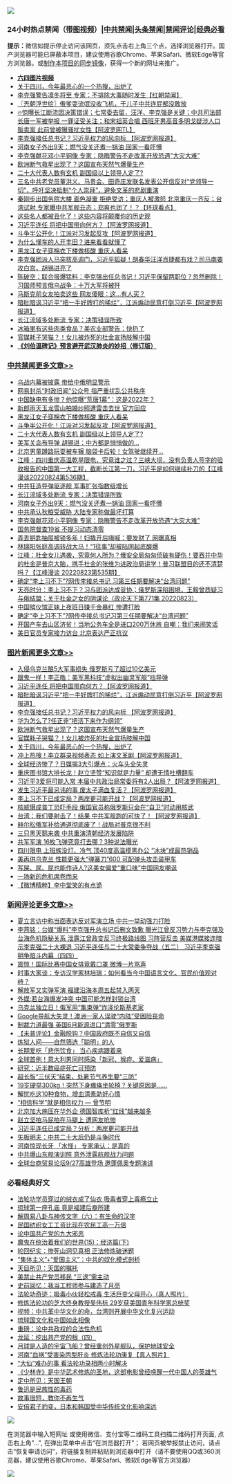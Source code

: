 ![](https://raw.githubusercontent.com/jsvpn/jsproxy/dev/64photo/fqnews-qr.jpg)

<div id="tt">
<h3>24小时热点禁闻（<a href="https://aaa.v2dns.tk/?QAjUl=BgRp5UNKRn&T5Vk=fPVH&Q59Ab=WxGE" target="_blank">带图视频</a>）|<a href="#%E4%B8%AD%E5%85%B1%E7%A6%81%E9%97%BB%E6%9B%B4%E5%A4%9A%E6%96%87%E7%AB%A0">中共禁闻</a>|<a href="#%E5%9B%BE%E7%89%87%E6%96%B0%E9%97%BB%E6%9B%B4%E5%A4%9A%E6%96%87%E7%AB%A0">头条禁闻</a>|<a href="#%E6%96%B0%E9%97%BB%E8%AF%84%E8%AE%BA%E6%9B%B4%E5%A4%9A%E6%96%87%E7%AB%A0">禁闻评论|<a href="#%E5%BF%85%E7%9C%8B%E7%BB%8F%E5%85%B8%E5%A5%BD%E6%96%87">经典必看</a></h3>
<div><b>提示：</b>微信如提示停止访问该网页，须先点击右上角三个点，选择浏览器打开。国产浏览器可能已屏蔽本项目，建议使用谷歌Chrome、苹果Safari、微软Edge等官方浏览器。或<a href="%E5%88%B6%E4%BD%9Cgit%E7%A6%81%E9%97%BB%E9%95%9C%E5%83%8F.md">制作本项目的同步镜像</a>，获得一个新的网址来推广。</div>
<ul>
<li><b><a href="http://d2.v2rss.gq/64.mp4" target="_blank">六四图片视频</a></b></li>
<li><a href="/topimagenews/20220825/1776003.md">关于四川，今年最恶心的一个热搜，出炉了</a></li>
<li><a href="/bannedvideo/20220825/1775954.md">李克强警告凛冬将至 专家：不排除大事随时发生【红朝禁闻】</a></li>
<li><a href="/ssgc/20220825/1775966.md">〖兲朝浮世绘〗俄爹耍流氓没收飞机，干儿子中共连屁都没敢放</a></li>
<li><a href="/bannedvideo/20220825/1775987.md">🔥惊曝长江断流因决策错误；七常委去留，汪洋、李克强是关键；中共司法部长唐一军被举报 一罪证受关注；和宋祖英合唱 西班牙男高音多明戈疑涉人口贩卖案 此前曾被曝骚扰女性【阿波罗网TL】</a></li>
<li><a href="/topimagenews/20220825/1776176.md">李克强接任总书记？习近平权力的风向标 【阿波罗网报道】</a></li>
<li><a href="/cbnews/20220825/1776102.md">河南女子外出9天：燃气没关还煮一锅油 回家一看吓懵</a></li>
<li><a href="/cbnews/20220825/1775951.md">李克强献花邓小平铜像 专家：隐晦警告不走改革开放恐遇“大灾大难”</a></li>
<li><a href="/topimagenews/20220825/1776083.md">欧洲断气救星出现了？这国宣布天然气爆量生产</a></li>
<li><a href="/cbnews/20220825/1776172.md">二十大代表人数有玄机 副国级以上领导人定了?</a></li>
<li><a href="/weiquan/20220825/1776266.md">三名中共老党员董洪义&#12289;马贵会&#12289;田奇庄发联名发表公开信反对&#8220;党领导一切&#8221;&#65292;呼吁坚决抵制&#8220;个人崇拜&#8221;&#65292;避免文革的悲剧重演</a></li>
<li><a href="/bannedvideo/20220825/1775925.md">秦刚步出国务院大楼 面色凝重 拒绝受访；重庆人被激怒  北京重庆一齐反；台湾试射 专家曝中共军舰丑态；郑爽也润了！？【环球看点】</a></li>
<li><a href="/cnnews/20220825/1775983.md">这些名人都被丑化了！这些内容将颠覆你的历史观</a></li>
<li><a href="/topimagenews/20220825/1776186.md">习近平连任 将把中国带向何方？【阿波罗网报道】</a></li>
<li><a href="/cbnews/20220825/1776177.md">斗争半公开化！江派对习发起反攻【阿波罗网报道】</a></li>
<li><a href="/lifebaike/20220825/1776023.md">为什么懂车的人开丰田？进来看看就懂了</a></li>
<li><a href="/cbnews/20220825/1776191.md">黑龙江女子穿棉衣下楼做核酸 重庆人看呆</a></li>
<li><a href="/bannedvideo/20220825/1776144.md">李克强团派人马突拔高调门，习近平狐疑！胡春华汪洋肖捷都有戏？司马南要攻白宫，胡锡进亮了</a></li>
<li><a href="/bannedvideo/20220825/1776301.md">陈破空：联合报爆猛料：李克强出任总书记！习近平保留两职位？忽然删除！习国师预言俄乌战争：十万大军将被歼</a></li>
<li><a href="/cnnews/20220825/1775982.md">马斯克前女友拍卖这些 网友傻眼：这…有人买？</a></li>
<li><a href="/topimagenews/20220825/1776183.md">暗批暗讽习近平“把一手好牌打的稀烂”，江派煽动民意打倒习近平【阿波罗网报道】</a></li>
<li><a href="/cbnews/20220825/1776136.md">长江流域多处断流 专家：决策错误所致</a></li>
<li><a href="/cnnews/20220825/1775958.md">冰箱里有这些肉类食品？美农业部警告：快扔了</a></li>
<li><a href="/topimagenews/20220825/1776062.md">官媒耗子哭猫？！女儿被炸死的杜金宣扬肢解中国</a></li>
<li><b><a href="/comments/20200207/1272816.md" target="_blank">《刘伯温碑记》预言避开武汉肺炎的妙招（修订版）</a></b></li>
</ul>
</div>

<div class="catlist">
<h3><a href="/cbnews/" target="_blank">中共禁闻</a><span><a href="/cbnews/" target="_blank" rel="nofollow">更多文章>></a></span></h3>
<ul>
<li><a href="/cbnews/20220826/1776374.md" target="_blank">乌战内幕被披露 带给中俄明显警示</a></li>
<li><a href="/cbnews/20220825/1776363.md" target="_blank">网易封杀“时政旧闻”公众号 指严重扰乱公共秩序</a></li>
<li><a href="/cbnews/20220825/1776338.md" target="_blank">中国缺电有多惨？他惊曝“荒唐1幕”：这是2022年？</a></li>
<li><a href="/cbnews/20220825/1776270.md" target="_blank">新郎雨天玉龙雪山拍婚纱照遭雷击去世 官方回应</a></li>
<li><a href="/cbnews/20220825/1776191.md" target="_blank">黑龙江女子穿棉衣下楼做核酸 重庆人看呆</a></li>
<li><a href="/cbnews/20220825/1776177.md" target="_blank">斗争半公开化！江派对习发起反攻【阿波罗网报道】</a></li>
<li><a href="/cbnews/20220825/1776172.md" target="_blank">二十大代表人数有玄机 副国级以上领导人定了?</a></li>
<li><a href="/cbnews/20220825/1776171.md" target="_blank">美军关岛布导弹 胡锡进：中方都是悄悄做的…</a></li>
<li><a href="/cbnews/20220825/1776167.md" target="_blank">北京男童蹲路玩耍被车辗 脑袋卡后轮！女驾驶继续开…</a></li>
<li><a href="/cbnews/20220825/1776162.md" target="_blank">江峰：四川重庆高温乾旱限电，究竟谁之过？三峡大坝，没有负责人签字的验收报告的中国第一大工程，截断长江第一刀，习近平是如何继续补刀的【江峰漫谈20220824第536期】</a></li>
<li><a href="/cbnews/20220825/1776146.md" target="_blank">中共狂造导弹驱逐舰 军事扩张指数级增长</a></li>
<li><a href="/cbnews/20220825/1776136.md" target="_blank">长江流域多处断流 专家：决策错误所致</a></li>
<li><a href="/cbnews/20220825/1776102.md" target="_blank">河南女子外出9天：燃气没关还煮一锅油 回家一看吓懵</a></li>
<li><a href="/cbnews/20220825/1776056.md" target="_blank">中共承认秋粮受威胁 大陆专家称做最坏打算</a></li>
<li><a href="/cbnews/20220825/1775951.md" target="_blank">李克强献花邓小平铜像 专家：隐晦警告不走改革开放恐遇“大灾大难”</a></li>
<li><a href="/cbnews/20220824/1775908.md" target="_blank">国务院督查19省 不提习动态清零</a></li>
<li><a href="/cbnews/20220824/1775847.md" target="_blank">弄丢钥匙抽屉被锁多年！妇撬开后嗨喊：要发财了 网曝真相</a></li>
<li><a href="/cbnews/20220824/1775846.md" target="_blank">林瑞阳张庭高调转战大马！“1往事”却被陆网起底酸爆</a></li>
<li><a href="/cbnews/20220824/1775725.md" target="_blank">江峰：杜金女儿遇袭，究竟何人所为？俄安全局匆匆侦破有硬伤！要吞并中华的杜金是普京大脑，携手杜金的张维为进政治局讲学！普习联盟目的还不清楚吗？【江峰漫谈 20220823第535期】</a></li>
<li><a href="/cbnews/20220824/1775670.md" target="_blank">确定“李上习不下”?网传李接总书记 习第三任期要解决“台湾问题”</a></li>
<li><a href="/cbnews/20220824/1775669.md" target="_blank">天亮时分：李上习不下？习与团派达成妥协；俄罗斯深陷困境，王毅曾质疑习与俄结盟；关于杜金之女的阴谋论（政论天下第771集 20220823）</a></li>
<li><a href="/cbnews/20220824/1775545.md" target="_blank">中国殡仪馆正妹上夜班日赚千金暴红 惨遭打脸</a></li>
<li><a href="/cbnews/20220824/1775534.md" target="_blank">确定“李上习不下”?网传李接总书记习第三任期要解决“台湾问题”</a></li>
<li><a href="/cbnews/20220824/1775499.md" target="_blank">开国产车去山区济贫！当地公务车全是进口200万休旅 自嘲：我们来闹笑话</a></li>
<li><a href="/cbnews/20220823/1775453.md" target="_blank">美日官员专家接力访台 北京表达严正抗议</a></li>

</ul>
</div>
<div class="catlist">
<h3><a href="/topimagenews/" target="_blank">图片新闻</a><span><a href="/topimagenews/" target="_blank" rel="nofollow">更多文章>></a></span></h3>
<ul>
<li><a href="/topimagenews/20220825/1776257.md" target="_blank">入侵乌克兰酿5大军事损失 俄罗斯亏了超过10亿美元</a></li>
<li><a href="/topimagenews/20220825/1776236.md" target="_blank">跟鬼一样！李正皓：美军黑科技“虚拟出幽灵军舰”挡导弹</a></li>
<li><a href="/topimagenews/20220825/1776186.md" target="_blank">习近平连任 将把中国带向何方？【阿波罗网报道】</a></li>
<li><a href="/topimagenews/20220825/1776183.md" target="_blank">暗批暗讽习近平“把一手好牌打的稀烂”，江派煽动民意打倒习近平【阿波罗网报道】</a></li>
<li><a href="/topimagenews/20220825/1776176.md" target="_blank">李克强接任总书记？习近平权力的风向标 【阿波罗网报道】</a></li>
<li><a href="/topimagenews/20220825/1776175.md" target="_blank">华为怎么了?任正非”把活下来作为纲领”</a></li>
<li><a href="/topimagenews/20220825/1776083.md" target="_blank">欧洲断气救星出现了？这国宣布天然气爆量生产</a></li>
<li><a href="/topimagenews/20220825/1776062.md" target="_blank">官媒耗子哭猫？！女儿被炸死的杜金宣扬肢解中国</a></li>
<li><a href="/topimagenews/20220825/1776003.md" target="_blank">关于四川，今年最恶心的一个热搜，出炉了</a></li>
<li><a href="/topimagenews/20220824/1775880.md" target="_blank">冲上热搜！李立群录视频表态 如上演文革剧【阿波罗网报道】</a></li>
<li><a href="/topimagenews/20220824/1775879.md" target="_blank">全球经济惨了？日媒揭3大引爆点：火车头全失灵</a></li>
<li><a href="/topimagenews/20220824/1775836.md" target="_blank">重庆图书馆大排长龙！赵立坚赞“知识就是力量” 却遭无情吐槽翻车</a></li>
<li><a href="/topimagenews/20220824/1775734.md" target="_blank">习近平3爱将可能入常 本届中共政治局常委将有2人出局？【阿波罗网报道】</a></li>
<li><a href="/topimagenews/20220824/1775718.md" target="_blank">发生习近平最忌讳的事 废太子满血复活？【阿波罗网报道】</a></li>
<li><a href="/topimagenews/20220824/1775687.md" target="_blank">李上习不下已成定局？两岸更可能开战？【阿波罗网报道】</a></li>
<li><a href="/topimagenews/20220824/1775686.md" target="_blank">核威慑成普丁恐吓手段 俄国官员称俄罗斯只会在“自卫”时动用核武</a></li>
<li><a href="/topimagenews/20220824/1775627.md" target="_blank">台湾：我们要射击了！结果 中共军舰跑的可快了！【阿波罗网报道】</a></li>
<li><a href="/topimagenews/20220824/1775563.md" target="_blank">赫尔松俄军补给通道彻底废了！战局对普京很不利</a></li>
<li><a href="/topimagenews/20220824/1775538.md" target="_blank">三只黑天鹅来袭 中共重演清朝经济发展陷阱</a></li>
<li><a href="/topimagenews/20220823/1775451.md" target="_blank">共军军演 16枚飞弹究竟打去哪？3种说法曝光</a></li>
<li><a href="/topimagenews/20220823/1775338.md" target="_blank">四川限电 上班族没灯、冷气 顶40度高温摸黑办公 “冰块”成最热销品</a></li>
<li><a href="/topimagenews/20220823/1775320.md" target="_blank">美再供乌克兰 性能更强大“弹簧刀”600 可配弹头攻击装甲车</a></li>
<li><a href="/topimagenews/20220823/1775316.md" target="_blank">写屎、尿、屁也能作诗人?这美女偏爱“重口味”中国网友嘲讽</a></li>
<li><a href="/topimagenews/20220823/1775247.md" target="_blank">一场新的危机席卷而来</a></li>
<li><a href="/topimagenews/20220823/1775220.md" target="_blank">【微博精粹】李中堂笑的有点诡</a></li>

</ul>
</div>
<div class="catlist">
<h3><a href="/comments/" target="_blank">新闻评论</a><span><a href="/comments/" target="_blank" rel="nofollow">更多文章>></a></span></h3>
<ul>
<li><a href="/comments/20220825/1776359.md" target="_blank">夏立言访中称当面表达反对军演立场 中共一举动强力打脸</a></li>
<li><a href="/comments/20220825/1776349.md" target="_blank">李燕铭：台媒“爆料”李克强升总书记后删文致歉 曝光江曾反习势力与李克强及台海危机隐秘关系 泄露江曾政变反习终极路线图 习阵营反击 美媒港媒接连暗示李克强二十大裸退 习近平连任与二十大常委争夺战（五二） 习近平李克强明争暗斗内幕（四四）</a></li>
<li><a href="/comments/20220825/1776345.md" target="_blank">震惊！国际比赛中国女排竟戴口罩 微博一片骂声</a></li>
<li><a href="/comments/20220825/1776344.md" target="_blank">时事大家谈：专访汉学家林培瑞：如何看当今中国语言文化、官民价值观对峙？</a></li>
<li><a href="/comments/20220825/1776342.md" target="_blank">解放军又实弹军演 福建沿海本周五起禁入两天</a></li>
<li><a href="/comments/20220825/1776319.md" target="_blank">外媒:若台海爆发冲突 中国可能怎样封锁台湾</a></li>
<li><a href="/comments/20220825/1776304.md" target="_blank">乌克兰独立日！俄军用“集束弹”炸泽伦斯基老家</a></li>
<li><a href="/comments/20220825/1776303.md" target="_blank">Google导航大失灵！澳洲一家人误驶“内陆”受困险丧命</a></li>
<li><a href="/comments/20220825/1776293.md" target="_blank">制裁力道最强 英国6月能源进口“清零”俄罗斯</a></li>
<li><a href="/comments/20220825/1776289.md" target="_blank">【未普评论】金融脱钩？中国政府既不自信又自信</a></li>
<li><a href="/comments/20220825/1776274.md" target="_blank">炼狱人间——自然筛选「聪明」的人</a></li>
<li><a href="/comments/20220825/1776252.md" target="_blank">长期爱吃「悲伤饮食」 当心疾病跟着来</a></li>
<li><a href="/comments/20220825/1776251.md" target="_blank">全球首例！意大利男同时感染「新冠、猴痘、爱滋病」</a></li>
<li><a href="/comments/20220825/1776250.md" target="_blank">研究：近半数癌症死亡可预防</a></li>
<li><a href="/comments/20220825/1776249.md" target="_blank">超长版“三伏天”结束，处暑节气养生要“三防”</a></li>
<li><a href="/comments/20220825/1776248.md" target="_blank">19岁硬举300kg！突然下身瘫痪坐轮椅？关键原因是&#8230;&#8230;</a></li>
<li><a href="/comments/20220825/1776247.md" target="_blank">解忧吃这10种食物，增血清素助好心情</a></li>
<li><a href="/comments/20220825/1775752.md" target="_blank">“相信科学”就是相信权力 — 曾节明</a></li>
<li><a href="/comments/20220825/1776225.md" target="_blank">北京加大施压在华外企 德国智库析“红线”越来越多</a></li>
<li><a href="/comments/20220825/1776168.md" target="_blank">赵立坚拍马屁拍在马腿上 遭网友呛惨</a></li>
<li><a href="/comments/20220825/1776159.md" target="_blank">习近平连任已成定局？分析：两岸更可能开战</a></li>
<li><a href="/comments/20220825/1776153.md" target="_blank">矢板明夫：中共二十大后仍是斗争时代</a></li>
<li><a href="/comments/20220825/1776152.md" target="_blank">河南惊现长牙 「水怪」 专家承认：是真的</a></li>
<li><a href="/comments/20220825/1776151.md" target="_blank">中共爆山东舰演训照 意外泄露航舰战力问题</a></li>
<li><a href="/comments/20220825/1776133.md" target="_blank">全球台商贸易论坛9/27高雄登场 邀蓬佩奥专题演讲</a></li>

</ul>
</div>

<div class="catlist">
<h3>必看经典好文</h3>
<ul>
<li><a href="/comments/20210317/1506773.md" target="_blank">法轮功学员穿过的绒衣成了仙衣 吸毒者穿上毒瘾立止</a></li>
<li><a href="/bannedvideo/20220418/1720873.md" target="_blank">琉球第一座孔庙 竟是福建后裔所建</a></li>
<li><a href="/tculture/20170925/832035.md" target="_blank">解周易八卦与神传文字（六）：有生命的汉字</a></li>
<li><a href="/lifebaike/20200515/1328783.md" target="_blank">民国纺织女工工资比现在农民工高一万倍</a></li>
<li><a href="/comments/20200717/1361899.md" target="_blank">论中国共产党的九大邪恶</a></li>
<li><a href="/topimagenews/20180610/955499.md" target="_blank">魔鬼在统治着我们的世界(15)：经济篇(下)</a></li>
<li><a href="/tculture/xiulian/20180114/885650.md" target="_blank">轮回纪实：惨死山洞见真相 正法修炼破迷题</a></li>
<li><a href="/comments/20201007/1409565.md" target="_blank">“集体主义”+“爱国主义”：中共的奴化模式剖析</a></li>
<li><a href="/tculture/20180919/1000196.md" target="_blank">天目所见：天国的嘱托</a></li>
<li><a href="/cbnews/20201004/1408019.md" target="_blank">美禁止共产党员移民 “三退”需主动</a></li>
<li><a href="/aomi/history/20141104/323033.md" target="_blank">史前回忆：我当工程师参与建造了月亮</a></li>
<li><a href="/comments/20220506/1729215.md" target="_blank">法轮功奇迹：吸毒小伙轻松戒毒 生活巨变父母开心（真人照片）</a></li>
<li><a href="/comments/20190517/1129285.md" target="_blank">修炼法轮功的芝大终身教授吴伟标 29岁获美国青年科学家总统奖</a></li>
<li><a href="/comments/20220119/1681422.md" target="_blank">视频：中共革中华文化的命，台湾则开展中华文化复兴运动</a></li>
<li><a href="/bannedvideo/20220411/1717515.md" target="_blank">琉球国文化和中国如此相像</a></li>
<li><a href="/comments/20200705/783271.md" target="_blank">重磅：论中共政权的合法性危机</a></li>
<li><a href="/comments/20200930/1405812.md" target="_blank">龙延：挖出共产党的根（四）</a></li>
<li><a href="/comments/20200712/1359456.md" target="_blank">月球是人造的宇宙飞船？曾经重创外星舰队，保护地球安全</a></li>
<li><a href="/comments/20210720/1514622.md" target="_blank">河南“血祸”受害染丙型肝炎 修炼法轮功康复【真人照片】</a></li>
<li><a href="/cbnews/20210428/1535533.md" target="_blank">“大仙”难办的事  看法轮功录相两小时解决</a></li>
<li><a href="/comments/20201013/1412612.md" target="_blank">《少林寺》是中华武术修炼的圣地，这部电影曾经唤醒一代中国人的英雄气</a></li>
<li><a href="/tculture/xiulian/20151111/470021.md" target="_blank">定中所见：天国王朝</a></li>
<li><a href="/lishi/20130311/666695.md" target="_blank">鲁迅是民族性的毒药</a></li>
<li><a href="/funmedia/20210802/1598610.md" target="_blank">故事很短，教你不再生气</a></li>
<li><a href="/comments/20220710/1756417.md" target="_blank">安倍君子豹变，日本和韩国受中华传统文化影响深远</a></li>

</ul>
</div>

![](https://raw.githubusercontent.com/jsvpn/jsproxy/dev/64photo/fqnews-qr.jpg)

在浏览器中输入短网址 或使用微信、支付宝等二维码工具扫描二维码打开页面, 点击右上角"...", 在弹出菜单中点击“在浏览器打开”； 若网页被举报禁止访问，请点击“恢复申请访问”，将链接复制并粘贴到浏览器中打开（请不要使用QQ或360浏览器，建议使用谷歌Chrome、苹果Safari、微软Edge等官方浏览器）

![](https://raw.githubusercontent.com/jsvpn/jsproxy/dev/64photo/wx.jpg)